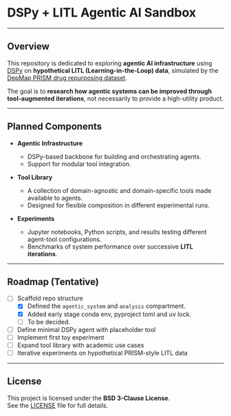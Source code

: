 # DSPy + LITL Agentic AI Sandbox


---

## Overview

This repository is dedicated to exploring **agentic AI infrastructure** using [DSPy](https://github.com/stanfordnlp/dspy) on **hypothetical LITL (Learning-in-the-Loop) data**, simulated by the [DepMap PRISM drug repurposing dataset](https://depmap.org/portal/prism/).

The goal is to **research how agentic systems can be improved through tool-augmented iterations**, not necessarily to provide a high-utility product.

---

## Planned Components

- **Agentic Infrastructure**  
  - DSPy-based backbone for building and orchestrating agents.  
  - Support for modular tool integration.  

- **Tool Library**  
  - A collection of domain-agnostic and domain-specific tools made available to agents.  
  - Designed for flexible composition in different experimental runs.  

- **Experiments**  
  - Jupyter notebooks, Python scripts, and results testing different agent-tool configurations.  
  - Benchmarks of system performance over successive **LITL iterations**.  

---

## Roadmap (Tentative)

- [ ] Scaffold repo structure  
  - [x] Defined the `agentic_system` and `analysis` compartment.
  - [x] Added early stage conda env, pyproject toml and uv lock.
  - [ ] To be decided.
- [ ] Define minimal DSPy agent with placeholder tool  
- [ ] Implement first toy experiment  
- [ ] Expand tool library with academic use cases  
- [ ] Iterative experiments on hypothetical PRISM-style LITL data  

---

## License

This project is licensed under the **BSD 3-Clause License**.  
See the [LICENSE](LICENSE) file for full details.
